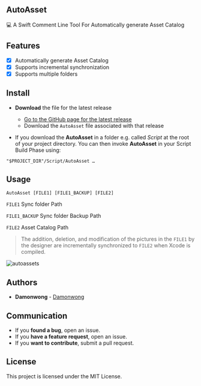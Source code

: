 ## AutoAsset
💻 A Swift Comment Line Tool For Automatically generate Asset Catalog

## Features

- [x] Automatically generate Asset Catalog
- [x] Supports incremental synchronization
- [x] Supports multiple folders

## Install

- **Download** the file for the latest release
    - [Go to the GitHub page for the latest release](https://github.com/Damonvvong/AutoAsset/releases)
    - Download the `AutoAsset` file associated with that release

- If you download the **AutoAsset** in a folder e.g. called _Script_ at the root of your project directory. You can then invoke **AutoAsset** in your Script Build Phase using:

```shell
"$PROJECT_DIR"/Script/AutoAsset …
```

## Usage

```shell
AutoAsset [FILE1] [FILE1_BACKUP] [FILE2]
```

`FILE1` Sync folder Path

`FILE1_BACKUP` Sync folder Backup Path

`FILE2` Asset Catalog Path


> The addition, deletion, and modification of the pictures in the `FILE1` by the designer are incrementally synchronized to `FILE2` when Xcode is compiled.

![autoassets](http://ohe8u75p8.bkt.clouddn.com/autoassets.gif)

## Authors

* **Damonwong** - [Damonwong](https://github.com/Damonvvong)

## Communication

* If you **found a bug**, open an issue.
* If you **have a feature request**, open an issue.
* If you **want to contribute**, submit a pull request.

## License

This project is licensed under the MIT License.





